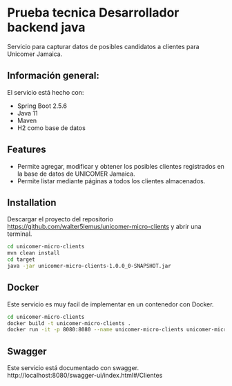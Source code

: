# Prueba tecnica Desarrollador backend java
Servicio para capturar datos de posibles candidatos a clientes para Unicomer Jamaica. 

## Información general:
El servicio está hecho con:
- Spring Boot 2.5.6
- Java 11
- Maven
- H2 como base de datos

## Features

- Permite agregar, modificar y obtener los posibles clientes registrados en la base de datos de UNICOMER Jamaica.
- Permite listar mediante páginas a todos los clientes almacenados. 
 
## Installation
Descargar el proyecto del repositorio https://github.com/walter5lemus/unicomer-micro-clients y abrir una terminal.

```sh
cd unicomer-micro-clients
mvn clean install
cd target
java -jar unicomer-micro-clients-1.0.0_0-SNAPSHOT.jar
```
  
## Docker

Este servicio es muy facil de implementar en un contenedor con Docker.

```sh
cd unicomer-micro-clients
docker build -t unicomer-micro-clients .
docker run -it -p 8080:8080 --name unicomer-micro-clients unicomer-micro-clients 
```

## Swagger
Este servicio está documentado con swagger.
http://localhost:8080/swagger-ui/index.html#/Clientes
